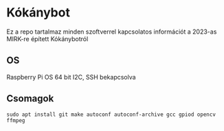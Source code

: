 # Kókánybot

Ez a repo tartalmaz minden szoftverrel kapcsolatos információt a 2023-as MIRK-re épített Kókánybotról

## OS

Raspberry Pi OS 64 bit
I2C, SSH bekapcsolva

## Csomagok
```
sudo apt install git make autoconf autoconf-archive gcc gpiod opencv ffmpeg
```
